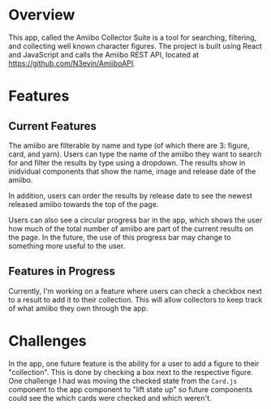 # Overview

This app, called the Amiibo Collector Suite is a tool for searching, filtering, and collecting well known character figures. The project is built using React and JavaScript and calls the Amiibo REST API, located at https://github.com/N3evin/AmiiboAPI.

# Features

## Current Features

The amiibo are filterable by name and type (of which there are 3: figure, card, and yarn). Users can type the name of the amiibo they want to search for and filter the results by type using a dropdown. The results show in inidvidual components that show the name, image and release date of the amiibo. 

In addition, users can order the results by release date to see the newest released amiibo towards the top of the page.

Users can also see a circular progress bar in the app, which shows the user how much of the total number of amiibo are part of the current results on the page. In the future, the use of this progress bar may change to something more useful to the user.

## Features in Progress

Currently, I'm working on a feature where users can check a checkbox next to a result to add it to their collection. This will allow collectors to keep track of what amiibo they own through the app.

# Challenges

In the app, one future feature is the ability for a user to add a figure to their "collection". This is done by checking a box next to the respective figure. One challenge I had was moving the checked state from the `Card.js` component to the app component to "lift state up" so future components could see the which cards were checked and which weren't.

